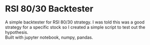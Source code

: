 # RSI 80/30 Backtester

A simple backtester for RSI 80/30 strategy. I was told this was a good strategy for a specific stock so I created a simple script to test out the hypothesis.  
Built with jupyter notebook, numpy, pandas.